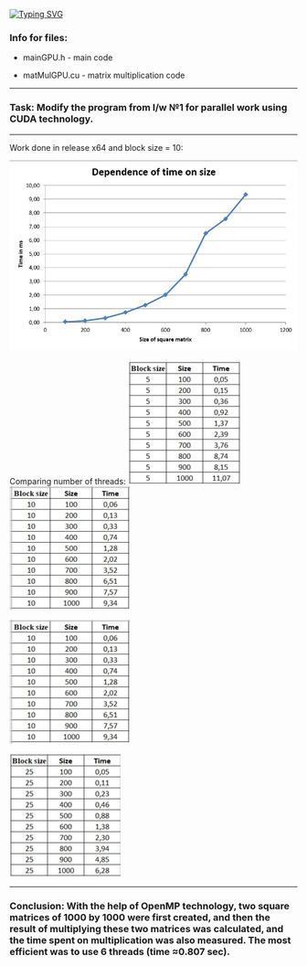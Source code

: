 [![Typing SVG](https://readme-typing-svg.herokuapp.com?color=%2336BCF7&lines=Lab+4)](https://git.io/typing-svg)
### Info for files: ###

* mainGPU.h           - main code 

* matMulGPU.cu           - matrix multiplication code

----

### Task: Modify the program from l/w №1 for parallel work using CUDA technology. ###

----

Work done in release x64 and block size = 10:

![](/size_time.jpg) 

Comparing number of threads:
![](/5.jpg) ![](/10.jpg) 

![](/10.jpg) 

![](/25.jpg) 

----

### Conclusion: With the help of OpenMP technology, two square matrices of 1000 by 1000 were first created, and then the result of multiplying these two matrices was calculated, and the time spent on multiplication was also measured. The most efficient was to use 6 threads (time ≈0.807 sec). ###
